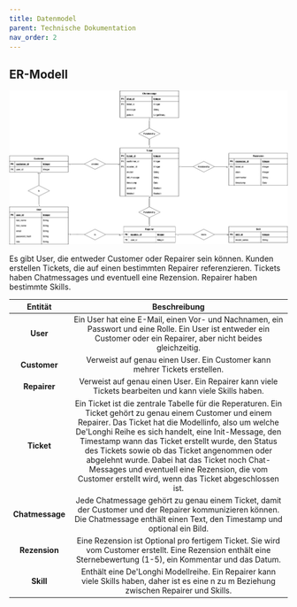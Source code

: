 ```yaml
---
title: Datenmodel
parent: Technische Dokumentation
nav_order: 2
---
```


## ER-Modell 

<img src="../assets/datamodel.png" width="1600">

Es gibt User, die entweder Customer oder Repairer sein können. Kunden erstellen Tickets, die auf einen bestimmten Repairer referenzieren. Tickets haben Chatmessages und eventuell eine Rezension. Repairer haben bestimmte Skills.


| Entität | Beschreibung |
| :---: | :---: |
| **User** | Ein User hat eine E-Mail, einen Vor- und Nachnamen, ein Passwort und eine Rolle. Ein User ist entweder ein Customer oder ein Repairer, aber nicht beides gleichzeitig.
|**Customer**| Verweist auf genau einen User. Ein Customer kann mehrer Tickets erstellen.
|**Repairer**| Verweist auf genau einen User. Ein Repairer kann viele Tickets bearbeiten und kann viele Skills haben.
|**Ticket**| Ein Ticket ist die zentrale Tabelle für die Reperaturen. Ein Ticket gehört zu genau einem Customer und einem Repairer. Das Ticket hat die Modellinfo, also um welche De'Longhi Reihe es sich handelt, eine Init-Message, den Timestamp wann das Ticket erstellt wurde, den Status des Tickets sowie ob das Ticket angenommen oder abgelehnt wurde. Dabei hat das Ticket noch Chat-Messages und eventuell eine Rezension, die vom Customer erstellt wird, wenn das Ticket abgeschlossen ist. 
|**Chatmessage**| Jede Chatmessage gehört zu genau einem Ticket, damit der Customer und der Repairer kommunizieren können. Die Chatmessage enthält einen Text, den Timestamp und optional ein Bild. 
|**Rezension**| Eine Rezension ist Optional pro fertigem Ticket. Sie wird vom Customer erstellt. Eine Rezension enthält eine Sternebewertung (1-5), ein Kommentar und das Datum.
|**Skill**| Enthält eine De'Longhi Modellreihe. Ein Repairer kann viele Skills haben, daher ist es eine n zu m Beziehung zwischen Repairer und Skills.  


